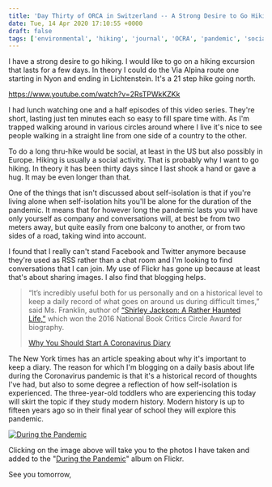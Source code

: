 ```yaml
---
title: 'Day Thirty of ORCA in Switzerland -- A Strong Desire to Go Hiking.'
date: Tue, 14 Apr 2020 17:10:55 +0000
draft: false
tags: ['environmental', 'hiking', 'journal', 'OCRA', 'pandemic', 'social conscience', 'thru-hiking', 'walking']
---
```


I have a strong desire to go hiking. I would like to go on a hiking excursion that lasts for a few days. In theory I could do the Via Alpina route one starting in Nyon and ending in Lichtenstein. It's a 21 step hike going north.

https://www.youtube.com/watch?v=2RsTPWkKZKk

I had lunch watching one and a half episodes of this video series. They're short, lasting just ten minutes each so easy to fill spare time with. As I'm trapped walking around in various circles around where I live it's nice to see people walking in a straight line from one side of a country to the other.

To do a long thru-hike would be social, at least in the US but also possibly in Europe. Hiking is usually a social activity. That is probably why I want to go hiking. In theory it has been thirty days since I last shook a hand or gave a hug. It may be even longer than that.

One of the things that isn't discussed about self-isolation is that if you're living alone when self-isolation hits you'll be alone for the duration of the pandemic. It means that for however long the pandemic lasts you will have only yourself as company and conversations will, at best be from two meters away, but quite easily from one balcony to another, or from two sides of a road, taking wind into account.

I found that I really can't stand Facebook and Twitter anymore because they're used as RSS rather than a chat room and I'm looking to find conversations that I can join. My use of Flickr has gone up because at least that's about sharing images. I also find that blogging helps.

> “It’s incredibly useful both for us personally and on a historical level to keep a daily record of what goes on around us during difficult times,” said Ms. Franklin, author of [“Shirley Jackson: A Rather Haunted Life,”](https://www.nytimes.com/2016/10/02/books/review/shirley-jackson-ruth-franklin.html) which won the 2016 National Book Critics Circle Award for biography.
> 
> [Why You Should Start A Coronavirus Diary](https://www.nytimes.com/2020/04/13/smarter-living/why-you-should-start-a-coronavirus-diary.html?algo=identity&fellback=false&imp_id=735343557&imp_id=179823852&action=click&module=Smarter%20Living&pgtype=Homepage)

The New York times has an article speaking about why it's important to keep a diary. The reason for which I'm blogging on a daily basis about life during the Coronavirus pandemic is that it's a historical record of thoughts I've had, but also to some degree a reflection of how self-isolation is experienced. The three-year-old toddlers who are experiencing this today will skirt the topic if they study modern history. Modern history is up to fifteen years ago so in their final year of school they will explore this pandemic.

[![During the Pandemic](https://live.staticflickr.com/65535/49707354798_24e70d1a73_c.jpg)](https://www.flickr.com/gp/mainvision/4203Q1 "During the Pandemic")  

Clicking on the image above will take you to the photos I have taken and added to the "[During the Pandemic](https://flickr.com/photos/mainvision/albums/72157713658188377)" album on Flickr.

See you tomorrow,